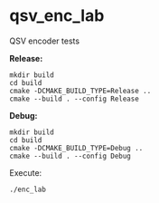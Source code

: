 # qsv_enc_lab
QSV encoder tests

**Release:**

```
mkdir build
cd build
cmake -DCMAKE_BUILD_TYPE=Release ..
cmake --build . --config Release
```

**Debug:**

```
mkdir build
cd build
cmake -DCMAKE_BUILD_TYPE=Debug ..
cmake --build . --config Debug
```

Execute:

```
./enc_lab
```


